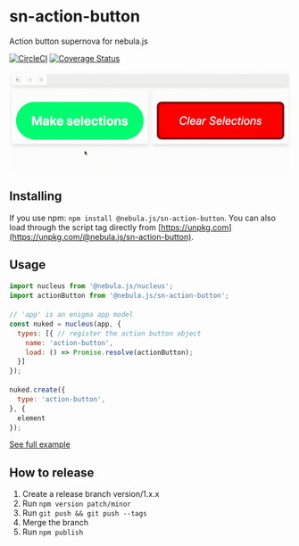 # sn-action-button

Action button supernova for nebula.js

[![CircleCI](https://circleci.com/gh/qlik-oss/sn-action-button.svg?style=shield)](https://circleci.com/gh/qlik-oss/sn-action-button)
[![Coverage Status](https://coveralls.io/repos/github/qlik-oss/sn-action-button/badge.svg)](https://coveralls.io/github/qlik-oss/sn-action-button)

![Action button preview](./assets/preview.gif)

## Installing

If you use npm: `npm install @nebula.js/sn-action-button`. You can also load through the script tag directly from [https://unpkg.com](https://unpkg.com/@nebula.js/sn-action-button).

## Usage

```js
import nucleus from '@nebula.js/nucleus';
import actionButton from '@nebula.js/sn-action-button';

// 'app' is an enigma app model
const nuked = nucleus(app, {
  types: [{ // register the action button object
    name: 'action-button',
    load: () => Promise.resolve(actionButton);
  }]
});

nuked.create({
  type: 'action-button',
}, {
  element
});
```

[See full example](./example)

## How to release

1. Create a release branch version/1.x.x
2. Run `npm version patch/minor`
3. Run `git push && git push --tags`
4. Merge the branch
5. Run `npm publish`
